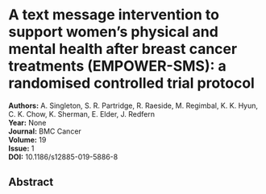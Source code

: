 # A text message intervention to support women’s physical and mental health after breast cancer treatments (EMPOWER-SMS): a randomised controlled trial protocol

**Authors:** A. Singleton, S. R. Partridge, R. Raeside, M. Regimbal, K. K. Hyun, C. K. Chow, K. Sherman, E. Elder, J. Redfern  
**Year:** None  
**Journal:** BMC Cancer  
**Volume:** 19  
**Issue:** 1  
**DOI:** 10.1186/s12885-019-5886-8  

## Abstract


